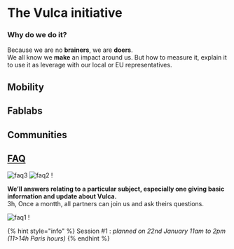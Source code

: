 # The Vulca initiative

### Why do we do it?

Because we are no **brainers**, we are **doers**.    
We all know we **make** an impact around us. 
But how to measure it, explain it to use it as leverage with our local or EU representatives.   

## Mobility

## Fablabs

## Communities

## [FAQ](faq.md)

![faq3](https://user-images.githubusercontent.com/45399609/51440393-798a9500-1cbe-11e9-9a22-106e094daaf2.jpg) ![faq2](https://user-images.githubusercontent.com/45399609/51440394-798a9500-1cbe-11e9-91df-7493e465b347.jpg) !

**We’ll answers relating to a particular subject, especially one giving basic information and update about Vulca.**  
3h, Once a montth, all partners can join us and ask theirs questions.

![faq1](https://user-images.githubusercontent.com/45399609/51440395-798a9500-1cbe-11e9-8dfb-3073a48b2769.jpg) !

{% hint style="info" %}
Session \#1 : _planned on 22nd January 11am to 2pm \(11&gt;14h Paris hours\)_
{% endhint %}





